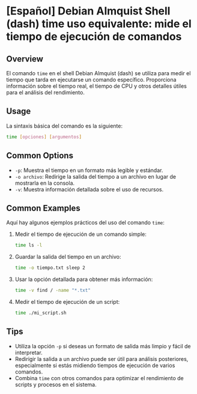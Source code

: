 # [Español] Debian Almquist Shell (dash) time uso equivalente: mide el tiempo de ejecución de comandos

## Overview
El comando `time` en el shell Debian Almquist (dash) se utiliza para medir el tiempo que tarda en ejecutarse un comando específico. Proporciona información sobre el tiempo real, el tiempo de CPU y otros detalles útiles para el análisis del rendimiento.

## Usage
La sintaxis básica del comando es la siguiente:

```bash
time [opciones] [argumentos]
```

## Common Options
- `-p`: Muestra el tiempo en un formato más legible y estándar.
- `-o archivo`: Redirige la salida del tiempo a un archivo en lugar de mostrarla en la consola.
- `-v`: Muestra información detallada sobre el uso de recursos.

## Common Examples
Aquí hay algunos ejemplos prácticos del uso del comando `time`:

1. Medir el tiempo de ejecución de un comando simple:
   ```bash
   time ls -l
   ```

2. Guardar la salida del tiempo en un archivo:
   ```bash
   time -o tiempo.txt sleep 2
   ```

3. Usar la opción detallada para obtener más información:
   ```bash
   time -v find / -name "*.txt"
   ```

4. Medir el tiempo de ejecución de un script:
   ```bash
   time ./mi_script.sh
   ```

## Tips
- Utiliza la opción `-p` si deseas un formato de salida más limpio y fácil de interpretar.
- Redirigir la salida a un archivo puede ser útil para análisis posteriores, especialmente si estás midiendo tiempos de ejecución de varios comandos.
- Combina `time` con otros comandos para optimizar el rendimiento de scripts y procesos en el sistema.